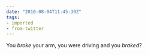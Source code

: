 ```yaml
---
date: "2010-08-04T11:45:30Z"
tags:
- imported
- from-twitter
---
```

You *broke* your arm, you were driving and you *braked*?
